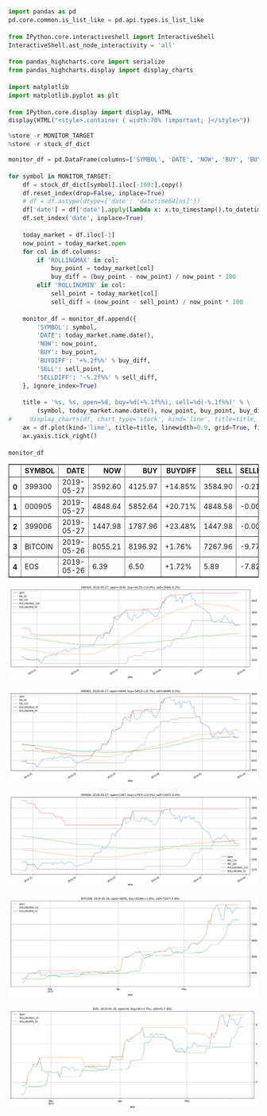 

```python
import pandas as pd
pd.core.common.is_list_like = pd.api.types.is_list_like

from IPython.core.interactiveshell import InteractiveShell
InteractiveShell.ast_node_interactivity = 'all'

from pandas_highcharts.core import serialize
from pandas_highcharts.display import display_charts

import matplotlib
import matplotlib.pyplot as plt

from IPython.core.display import display, HTML
display(HTML("<style>.container { width:70% !important; }</style>"))
```



<script src="//code.highcharts.com/stock/highstock.js"></script>
<script src="//code.highcharts.com/highcharts-more.js"></script>
<script src="//code.highcharts.com/modules/exporting.js"></script>




<style>.container { width:70% !important; }</style>



```python
%store -r MONITOR_TARGET
%store -r stock_df_dict
```


```python
monitor_df = pd.DataFrame(columns=['SYMBOL', 'DATE', 'NOW', 'BUY', 'BUYDIFF', 'SELL', 'SELLDIFF'])

for symbol in MONITOR_TARGET:
    df = stock_df_dict[symbol].iloc[-100:].copy()    
    df.reset_index(drop=False, inplace=True)
    # df = df.astype(dtype={'date': 'datetime64[ns]'})
    df['date'] = df['date'].apply(lambda x: x.to_timestamp().to_datetime64())
    df.set_index('date', inplace=True)

    today_market = df.iloc[-1]
    now_point = today_market.open
    for col in df.columns:
        if 'ROLLINGMAX' in col:
            buy_point = today_market[col]
            buy_diff = (buy_point - now_point) / now_point * 100
        elif 'ROLLINGMIN' in col:
            sell_point = today_market[col]
            sell_diff = (now_point - sell_point) / now_point * 100
    
    monitor_df = monitor_df.append({
        'SYMBOL': symbol, 
        'DATE': today_market.name.date(), 
        'NOW': now_point, 
        'BUY': buy_point, 
        'BUYDIFF': '+%.2f%%' % buy_diff, 
        'SELL': sell_point, 
        'SELLDIFF': '-%.2f%%' % sell_diff,
    }, ignore_index=True)
    
    title = '%s, %s, open=%d, buy=%d(+%.1f%%), sell=%d(-%.1f%%)' % \
        (symbol, today_market.name.date(), now_point, buy_point, buy_diff, sell_point, sell_diff)
#     display_charts(df, chart_type='stock', kind='line', title=title, figsize=(1000, 600))
    ax = df.plot(kind='line', title=title, linewidth=0.9, grid=True, figsize=(19, 7))
    ax.yaxis.tick_right()
    
monitor_df
```




<div>
<style scoped>
    .dataframe tbody tr th:only-of-type {
        vertical-align: middle;
    }

    .dataframe tbody tr th {
        vertical-align: top;
    }

    .dataframe thead th {
        text-align: right;
    }
</style>
<table border="1" class="dataframe">
  <thead>
    <tr style="text-align: right;">
      <th></th>
      <th>SYMBOL</th>
      <th>DATE</th>
      <th>NOW</th>
      <th>BUY</th>
      <th>BUYDIFF</th>
      <th>SELL</th>
      <th>SELLDIFF</th>
    </tr>
  </thead>
  <tbody>
    <tr>
      <th>0</th>
      <td>399300</td>
      <td>2019-05-27</td>
      <td>3592.60</td>
      <td>4125.97</td>
      <td>+14.85%</td>
      <td>3584.90</td>
      <td>-0.21%</td>
    </tr>
    <tr>
      <th>1</th>
      <td>000905</td>
      <td>2019-05-27</td>
      <td>4848.64</td>
      <td>5852.64</td>
      <td>+20.71%</td>
      <td>4848.58</td>
      <td>-0.00%</td>
    </tr>
    <tr>
      <th>2</th>
      <td>399006</td>
      <td>2019-05-27</td>
      <td>1447.98</td>
      <td>1787.96</td>
      <td>+23.48%</td>
      <td>1447.98</td>
      <td>-0.00%</td>
    </tr>
    <tr>
      <th>3</th>
      <td>BITCOIN</td>
      <td>2019-05-26</td>
      <td>8055.21</td>
      <td>8196.92</td>
      <td>+1.76%</td>
      <td>7267.96</td>
      <td>-9.77%</td>
    </tr>
    <tr>
      <th>4</th>
      <td>EOS</td>
      <td>2019-05-26</td>
      <td>6.39</td>
      <td>6.50</td>
      <td>+1.72%</td>
      <td>5.89</td>
      <td>-7.82%</td>
    </tr>
  </tbody>
</table>
</div>




![png](output_2_1.png)



![png](output_2_2.png)



![png](output_2_3.png)



![png](output_2_4.png)



![png](output_2_5.png)

